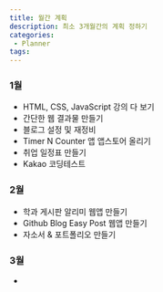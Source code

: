 ```yaml
---
title: 월간 계획
description: 최소 3개월간의 계획 정하기
categories:
 - Planner
tags:
---
```


### 1월

- HTML, CSS, JavaScript 강의 다 보기
- 간단한 웹 결과물 만들기
- 블로그 설정 및 재정비
- Timer N Counter 앱 앱스토어 올리기
- 취업 일정표 만들기
- Kakao 코딩테스트 

### 2월

- 학과 게시판 알리미 웹앱 만들기
- Github Blog Easy Post 웹앱 만들기
- 자소서 & 포트폴리오 만들기

### 3월

- 